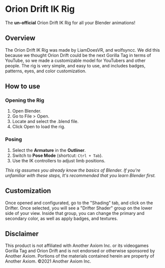 # Orion Drift IK Rig
The **un-official** Orion Drift IK Rig for all your Blender animations!

## Overview
The Orion Drift IK Rig was made by LiamDoesVR, and wolfsyncc. We did this because we thought Orion Drift could be the next Gorilla Tag in terms of YouTube, so we made a customizable model for YouTubers and other people. The rig is very simple, and easy to use, and includes badges, patterns, eyes, and color customization.

## How to use
### Opening the Rig

1. Open Blender.
2. Go to File > Open.
3. Locate and select the .blend file.
4. Click Open to load the rig.

### Posing  
1. Select the **Armature** in the **Outliner**.  
2. Switch to **Pose Mode** (shortcut: `Ctrl + Tab`).  
3. Use the IK controllers to adjust limb positions.

*This rig assumes you already know the basics of Blender. If you're unfamiliar with these steps, It's recommended that you learn Blender first.*


## Customization
Once opened and configurated, go to the "Shading" tab, and click on the Drifter. Once selected, you will see a "Drifter Shader" group on the lower side of your view. Inside that group, you can change the primary and secondary color, as well as apply badges, and textures.

## Disclaimer
This product is not affiliated with Another Axiom Inc. or its videogames Gorilla Tag and Orion Drift and is not endorsed or otherwise sponsored by Another Axiom. 
Portions of the materials contained herein are property of Another Axiom. ©2021 Another Axiom Inc.
